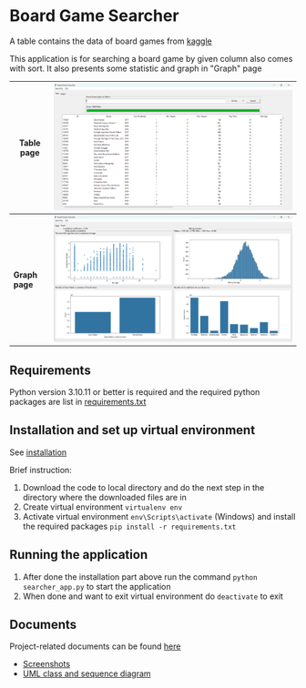 # Board Game Searcher
A table contains the data of board games from [kaggle](https://www.kaggle.com/datasets/andrewmvd/board-games)

This application is for searching a board game by given column also comes with sort. It also presents some statistic and graph in "Graph" page

| **Table page** | ![Table](screenshots/Table.png)      |
|----------------|--------------------------------------|
| **Graph page** | ![Graph](screenshots/data/Graph.png) |

## Requirements
Python version 3.10.11 or better is required and the required python packages are list in [requirements.txt](https://github.com/0CreepySmile0/BoardGame_Searcher/blob/main/requirements.txt)

## Installation and set up virtual environment
See [installation](https://github.com/0CreepySmile0/BoardGame_Searcher/wiki/Installation)

Brief instruction:
1. Download the code to local directory and do the next step in the directory where the downloaded files are in
2. Create virtual environment `virtualenv env`
3. Activate virtual environment `env\Scripts\activate` (Windows) and install the required packages `pip install -r requirements.txt`

## Running the application
1. After done the installation part above run the command `python searcher_app.py` to start the application
2. When done and want to exit virtual environment do `deactivate` to exit

## Documents
Project-related documents can be found [here](https://github.com/0CreepySmile0/BoardGame_Searcher/wiki)

- [Screenshots](https://github.com/0CreepySmile0/BoardGame_Searcher/wiki/Screenshots)
- [UML class and sequence diagram](https://github.com/0CreepySmile0/BoardGame_Searcher/wiki/UML)
